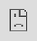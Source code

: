 ```yaml
---
layout: post
title: Ya Ana Ya Ana
---
```


<iframe width="100%" height="100%" style="position:absolute; top:0; left: 0" src="https://www.youtube.com/embed/NInhtsZP86s" frameborder="0" allow="accelerometer; autoplay; encrypted-media; gyroscope; picture-in-picture" allowfullscreen></iframe>